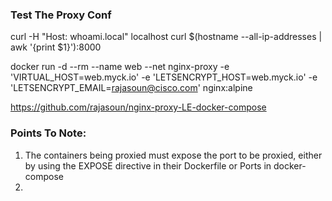 ### Test The Proxy Conf

curl -H "Host: whoami.local" localhost
curl $(hostname --all-ip-addresses | awk '{print $1}'):8000

docker run -d --rm --name web --net nginx-proxy  -e 'VIRTUAL_HOST=web.myck.io' -e 'LETSENCRYPT_HOST=web.myck.io' -e 'LETSENCRYPT_EMAIL=rajasoun@cisco.com'   nginx:alpine

https://github.com/rajasoun/nginx-proxy-LE-docker-compose

### Points To Note:
1. The containers being proxied must expose the port to be proxied, either by using the EXPOSE directive in their Dockerfile or Ports in docker-compose
2. 
